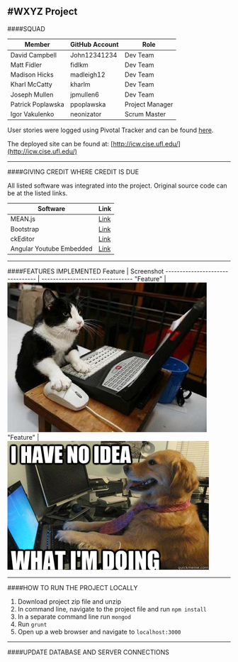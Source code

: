 #WXYZ Project
---
####SQUAD

Member  | GitHub Account | Role
------------- | ------------- | -------------
David Campbell  | John12341234 | Dev Team
Matt Fidler  | fidlkm | Dev Team
Madison Hicks  | madleigh12 | Dev Team
Kharl McCatty  | kharlm | Dev Team
Joseph Mullen  | jpmullen6 | Dev Team
Patrick Poplawska  | ppoplawska | Project Manager
Igor Vakulenko  | neonizator | Scrum Master

User stories were logged using Pivotal Tracker and can be found [here](https://www.pivotaltracker.com/n/projects/1430644).

The deployed site can be found at: [http://icw.cise.ufl.edu/](http://icw.cise.ufl.edu/)

---
####GIVING CREDIT WHERE CREDIT IS DUE

All listed software was integrated into the project. Original source code can be at the listed links.

Software  | Link
------------- | -------------
MEAN.js  | [Link](http://meanjs.org/)
Bootstrap  | [Link](http://getbootstrap.com/)
ckEditor  | [Link](http://ckeditor.com/)
Angular Youtube Embedded  | [Link](https://github.com/brandly/angular-youtube-embed)
---
####FEATURES IMPLEMENTED
Feature  | Screenshot
-------------------------------- | --------------------------------
"Feature"  | ![Feature 1](/tests/test_elements/cat_pic.jpg)
"Feature"  | ![Feature 2](/tests/test_elements/dog_pic.jpg)

---
####HOW TO RUN THE PROJECT LOCALLY

1. Download project zip file and unzip
2. In command line, navigate to the project file and run ``npm install``
3. In a separate command line run ``mongod``
4. Run ``grunt``
5. Open up a web browser and navigate to ``localhost:3000``

---
####UPDATE DATABASE AND SERVER CONNECTIONS
